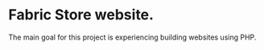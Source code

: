 # Fabric Store website.
The main goal for this project is experiencing building websites using PHP.
